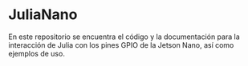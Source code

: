 # JuliaNano
En este repositorio se encuentra el código y la documentación para la interacción de Julia con los pines GPIO de la Jetson Nano, así como ejemplos de uso.
